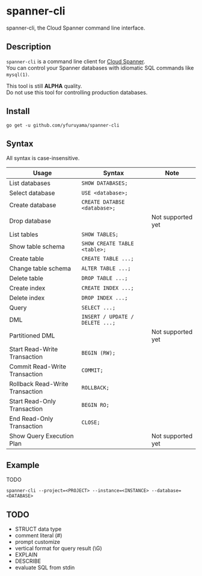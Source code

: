 spanner-cli
===

spanner-cli, the Cloud Spanner command line interface.

## Description

`spanner-cli` is a command line client for [Cloud Spanner](https://cloud.google.com/spanner/).  
You can control your Spanner databases with idiomatic SQL commands like `mysql(1)`.

This tool is still **ALPHA** quality.  
Do not use this tool for controlling production databases.

## Install

```
go get -u github.com/yfuruyama/spanner-cli
```

## Syntax

All syntax is case-insensitive.

| Usage | Syntax | Note |
| --- | --- | --- |
| List databases | `SHOW DATABASES;` | |
| Select database | `USE <database>;` | |
| Create database | `CREATE DATABSE <database>;` | |
| Drop database |  | Not supported yet |
| List tables | `SHOW TABLES;` | |
| Show table schema | `SHOW CREATE TABLE <table>;` | |
| Create table | `CREATE TABLE ...;` | |
| Change table schema | `ALTER TABLE ...;` | |
| Delete table | `DROP TABLE ...;` | |
| Create index | `CREATE INDEX ...;` | |
| Delete index | `DROP INDEX ...;` | |
| Query | `SELECT ...;` | |
| DML | `INSERT / UPDATE / DELETE ...;` | |
| Partitioned DML | | Not supported yet |
| Start Read-Write Transaction | `BEGIN (RW);` | |
| Commit Read-Write Transaction | `COMMIT;` | |
| Rollback Read-Write Transaction | `ROLLBACK;` | |
| Start Read-Only Transaction | `BEGIN RO;` | |
| End Read-Only Transaction | `CLOSE;` | |
| Show Query Execution Plan | | Not supported yet |

## Example

TODO

```
spanner-cli --project=<PROJECT> --instance=<INSTANCE> --database=<DATABASE>
```

## TODO

* STRUCT data type
* comment literal (#)
* prompt customize
* vertical format for query result (\G)
* EXPLAIN
* DESCRIBE
* evaluate SQL from stdin
